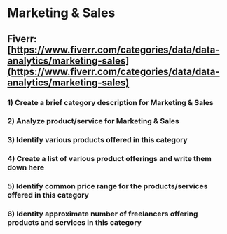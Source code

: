 # Marketing & Sales
## Fiverr: [https://www.fiverr.com/categories/data/data-analytics/marketing-sales](https://www.fiverr.com/categories/data/data-analytics/marketing-sales)
### 1) Create a brief category description for Marketing & Sales
### 2) Analyze product/service for Marketing & Sales
### 3) Identify various products offered in this category
### 4) Create a list of various product offerings and write them down here
### 5) Identify common price range for the products/services offered in this category
### 6) Identity approximate number of freelancers offering products and services in this category
